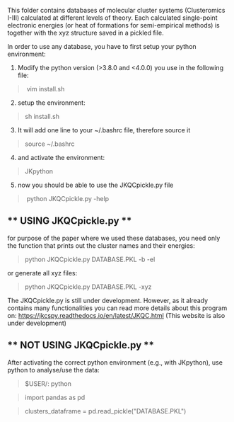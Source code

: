 This folder contains databases of molecular cluster systems (Clusteromics I-III) calculated at different levels of theory. Each calculated single-point electronic energies (or heat of formations for semi-empirical methods) is together with the xyz structure saved in a pickled file.

In order to use any database, you have to first setup your python environment:
1) Modify the python version (>3.8.0 and <4.0.0) you use in the following file:
  > vim install.sh
2) setup the environment:
  > sh install.sh
3) It will add one line to your ~/.bashrc file, therefore source it
  > source ~/.bashrc
4) and activate the environment:
  > JKpython
5) now you should be able to use the JKQCpickle.py file
  > python JKQCpickle.py -help

** USING JKQCpickle.py **
-------------------------
for purpose of the paper where we used these databases, you need only the function that prints out the cluster names and their energies:
  > python JKQCpickle.py DATABASE.PKL -b -el

or generate all xyz files:
  > python JKQCpickle.py DATABASE.PKL -xyz

The JKQCpickle.py is still under development. However, as it already contains many functionalities you can read more details about this program on:
   https://jkcspy.readthedocs.io/en/latest/JKQC.html
(This website is also under development)

** NOT USING JKQCpickle.py **
-----------------------------
After activating the correct python environment (e.g., with JKpython), use python to analyse/use the data:
   > $USER/: python
   
   > import pandas as pd
   
   > clusters_dataframe = pd.read_pickle("DATABASE.PKL")
